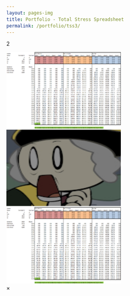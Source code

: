 ```yaml
---
layout: pages-img
title: Portfolio - Total Stress Spreadsheet
permalink: /portfolio/tss3/
---
```


[comment]: <> (https://stackoverflow.com/questions/47798971/several-modal-images-on-page)

<meta name="viewport" content="width=device-width, initial-scale=1">
<body>

<p> 2 </p>

<img class="myImages" id="myImg" src=/assets/images/TSS.png alt="Midnight sun in Lofoten, Norway" width="300" height="200">

<img class="myImages" id="myImg" src=/assets/images/avatar.jpg alt="Fishermen's cabins in Lofoten, Norway" width="300" height="200">

<img class="myImages" id="myImg" src=/assets/images/TSS.png alt="Gerirangerfjord, Norway" width="300" height="200">

<div id="myModal" class="modal">
  <span class="close">&times;</span>
  <img class="modal-content" id="img01">
  <div id="caption"></div>
</div>

<script src="/assets/js/modals_img.js"></script>            
</body>
